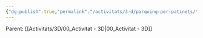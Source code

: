 ```yaml
---
{"dg-publish":true,"permalink":"/activitats/3-d/parquing-per-patinets/"}
---
```


Parent: [[Activitats/3D/00_Activitat - 3D\|00_Activitat - 3D]]